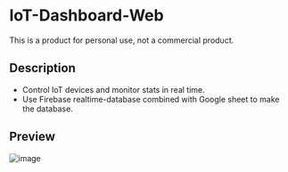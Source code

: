 # IoT-Dashboard-Web

 This is a product for personal use, not a commercial product.

## Description

- Control IoT devices and monitor stats in real time.
- Use Firebase realtime-database combined with Google sheet to make the database.

## Preview
![image](https://github.com/Huysiunhan02/IoT-Dashboard-Web/assets/96275325/0b867e74-4d5a-47bb-b67e-6f49cd1d4dad)

